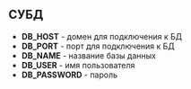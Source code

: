 ## СУБД

 - **DB_HOST** - домен для подключения к БД
 - **DB_PORT** - порт для подключения к БД
 - **DB_NAME** - название базы данных
 - **DB_USER** - имя пользователя
 - **DB_PASSWORD** - пароль
